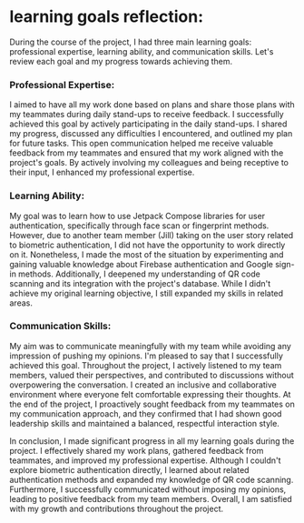 # learning goals reflection:

During the course of the project,
I had three main learning goals: professional expertise, learning ability, and communication skills.
Let's review each goal and my progress towards achieving them.

### Professional Expertise:

I aimed to have all my work done based on plans and share those plans with my teammates during daily stand-ups to
receive feedback. I successfully achieved this goal by actively participating in the daily stand-ups. I shared my
progress, discussed any difficulties I encountered, and outlined my plan for future tasks. This open communication
helped me receive valuable feedback from my teammates and ensured that my work aligned with the project's goals. By
actively involving my colleagues and being receptive to their input, I enhanced my professional expertise.

### Learning Ability:

My goal was to learn how to use Jetpack Compose libraries for user authentication, specifically through face scan or
fingerprint methods. However, due to another team member (Jill) taking on the user story related to biometric
authentication, I did not have the opportunity to work directly on it. Nonetheless, I made the most of the situation by
experimenting and gaining valuable knowledge about Firebase authentication and Google sign-in methods. Additionally, I
deepened my understanding of QR code scanning and its integration with the project's database. While I didn't achieve my
original learning objective, I still expanded my skills in related areas.

### Communication Skills:

My aim was to communicate meaningfully with my team while avoiding any impression of pushing my opinions. I'm pleased to
say that I successfully achieved this goal. Throughout the project, I actively listened to my team members, valued their
perspectives, and contributed to discussions without overpowering the conversation. I created an inclusive and
collaborative environment where everyone felt comfortable expressing their thoughts. At the end of the project, I
proactively sought feedback from my teammates on my communication approach, and they confirmed that I had shown good
leadership skills and maintained a balanced, respectful interaction style.

In conclusion, I made significant progress in all my learning goals during the project. I effectively shared my work
plans, gathered feedback from teammates, and improved my professional expertise. Although I couldn't explore biometric
authentication directly, I learned about related authentication methods and expanded my knowledge of QR code scanning.
Furthermore, I successfully communicated without imposing my opinions, leading to positive feedback from my team
members. Overall, I am satisfied with my growth and contributions throughout the project.
